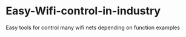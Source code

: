# Easy-Wifi-control-in-industry
Easy tools for control many wifi nets depending on function examples 
